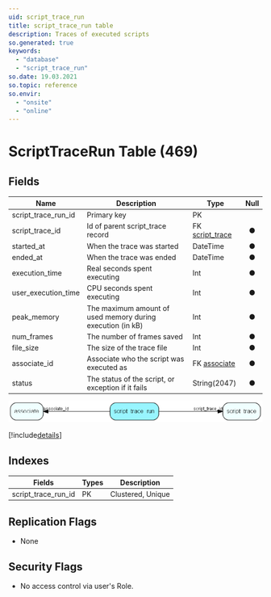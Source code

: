 ```yaml
---
uid: script_trace_run
title: script_trace_run table
description: Traces of executed scripts
so.generated: true
keywords:
  - "database"
  - "script_trace_run"
so.date: 19.03.2021
so.topic: reference
so.envir:
  - "onsite"
  - "online"
---
```


# ScriptTraceRun Table (469)

## Fields

| Name | Description | Type | Null |
|------|-------------|------|:----:|
|script\_trace\_run\_id|Primary key|PK| |
|script\_trace\_id|Id of parent script_trace record|FK [script_trace](script_trace.md)|&#x25CF;|
|started\_at|When the trace was started|DateTime|&#x25CF;|
|ended\_at|When the trace was ended|DateTime|&#x25CF;|
|execution\_time|Real seconds spent executing|Int|&#x25CF;|
|user\_execution\_time|CPU seconds spent executing|Int|&#x25CF;|
|peak\_memory|The maximum amount of used memory during execution (in kB)|Int|&#x25CF;|
|num\_frames|The number of frames saved|Int|&#x25CF;|
|file\_size|The size of the trace file|Int|&#x25CF;|
|associate\_id|Associate who the script was executed as|FK [associate](associate.md)|&#x25CF;|
|status|The status of the script, or exception if it fails|String(2047)|&#x25CF;|


![script_trace_run table relationship diagram](media\script_trace_run.png)

[!include[details](./includes/script-trace-run.md)]

## Indexes

| Fields | Types | Description |
|--------|-------|-------------|
|script\_trace\_run\_id |PK |Clustered, Unique |

## Replication Flags

* None

## Security Flags

* No access control via user's Role.

